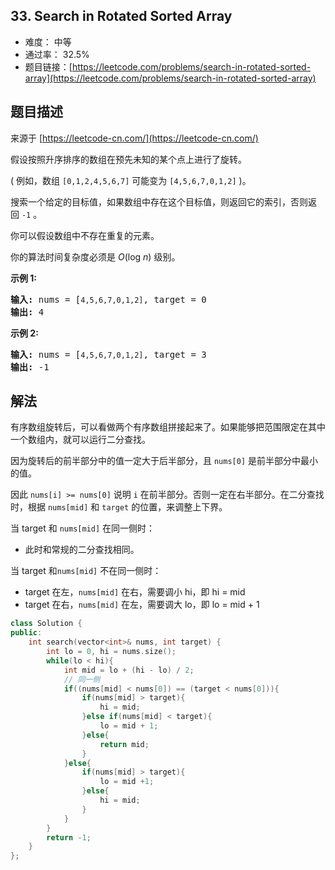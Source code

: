 ## 33. Search in Rotated Sorted Array

- 难度： 中等
- 通过率： 32.5%
- 题目链接：[https://leetcode.com/problems/search-in-rotated-sorted-array](https://leetcode.com/problems/search-in-rotated-sorted-array)


## 题目描述

来源于 [https://leetcode-cn.com/](https://leetcode-cn.com/)

<p>假设按照升序排序的数组在预先未知的某个点上进行了旋转。</p>

<p>( 例如，数组&nbsp;<code>[0,1,2,4,5,6,7]</code>&nbsp;可能变为&nbsp;<code>[4,5,6,7,0,1,2]</code>&nbsp;)。</p>

<p>搜索一个给定的目标值，如果数组中存在这个目标值，则返回它的索引，否则返回&nbsp;<code>-1</code>&nbsp;。</p>

<p>你可以假设数组中不存在重复的元素。</p>

<p>你的算法时间复杂度必须是&nbsp;<em>O</em>(log&nbsp;<em>n</em>) 级别。</p>

<p><strong>示例 1:</strong></p>

<pre><strong>输入:</strong> nums = [<code>4,5,6,7,0,1,2]</code>, target = 0
<strong>输出:</strong> 4
</pre>

<p><strong>示例&nbsp;2:</strong></p>

<pre><strong>输入:</strong> nums = [<code>4,5,6,7,0,1,2]</code>, target = 3
<strong>输出:</strong> -1</pre>


## 解法

有序数组旋转后，可以看做两个有序数组拼接起来了。如果能够把范围限定在其中一个数组内，就可以运行二分查找。

因为旋转后的前半部分中的值一定大于后半部分，且 `nums[0]` 是前半部分中最小的值。

因此 `nums[i] >= nums[0]` 说明 `i` 在前半部分。否则一定在右半部分。在二分查找时，根据 `nums[mid]` 和 `target` 的位置，来调整上下界。

当 target 和 `nums[mid]` 在同一侧时：

- 此时和常规的二分查找相同。
    
当 target 和`nums[mid]` 不在同一侧时：

- target 在左，`nums[mid]` 在右，需要调小 hi，即 hi = mid
- target 在右，`nums[mid]` 在左，需要调大 lo，即 lo = mid + 1

```c++
class Solution {
public:
    int search(vector<int>& nums, int target) {
        int lo = 0, hi = nums.size();
        while(lo < hi){
            int mid = lo + (hi - lo) / 2;
            // 同一侧
            if((nums[mid] < nums[0]) == (target < nums[0])){
                if(nums[mid] > target){
                    hi = mid;
                }else if(nums[mid] < target){
                    lo = mid + 1;
                }else{
                    return mid;
                }
            }else{
                if(nums[mid] > target){
                    lo = mid +1;
                }else{
                    hi = mid;
                }
            }
        }
        return -1;
    }
};
```